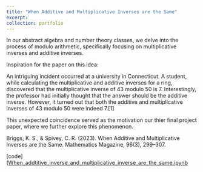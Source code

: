 ```yaml
---
title: "When Additive and Multiplicative Inverses are the Same"
excerpt:
collection: portfolio
---
```


In our abstract algebra and number theory classes, we delve into the process of modulo arithmetic, specifically focusing on multiplicative inverses and additive inverses.

Inspiration for the paper on this idea:

An intriguing incident occurred at a university in Connecticut. A student, while calculating the multiplicative and additive inverses for a ring, discovered that the multiplicative inverse of 43 modulo 50 is 7. Interestingly, the professor had initially thought that the answer should be the additive inverse. However, it turned out that both the additive and multiplicative inverses of 43 modulo 50 were indeed 7.[1]

This unexpected coincidence served as the motivation our thier final project paper, where we further explore this phenomenon.

Briggs, K. S., & Spivey, C. R. (2023). When Additive and Multiplicative Inverses are the Same. Mathematics Magazine, 96(3), 299–307.

[code]([When_addtitive_inverse_and_multiplicative_inverse_are_the_same.ipynb](https://github.com/quangvumathneuro/Computational-Mathematics/blob/3c98a9151875b3562c0063422ce64def95600b85/When_addtitive_inverse_and_multiplicative_inverse_are_the_same.ipynb)
